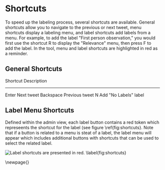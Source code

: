 

# Shortcuts

To speed up the labeling process, several shortcuts are available. General shortcuts allow you to navigate to the previous or next tweet, menu shortcuts display a labeling menu, and label shortcuts add labels from a menu. For example, to add the label "First person observation," you would first use the shortcut R to display the "Relevance" menu, then press F to add the label. In the tool, menu and label shortcuts are highlighted in red as a reminder.


## General Shortcuts

Shortcut        Description
---             ----
Enter           Next tweet
Backspace       Previous tweet
N               Add "No Labels" label


## Label Menu Shortcuts

Defined within the admin view, each label button contains a red token which represeents the shortcut for the label (see figure \ref{fig:shortcuts}. Note that if a button is related to a menu is steat of a label, the label menu will appear which includes additional buttons with shortcuts that can be used to select the related label.


![Label shortcuts are presented in red. \label{fig:shortcuts}](resources/images/tweeti_shortcuts.png)


\newpage{}
